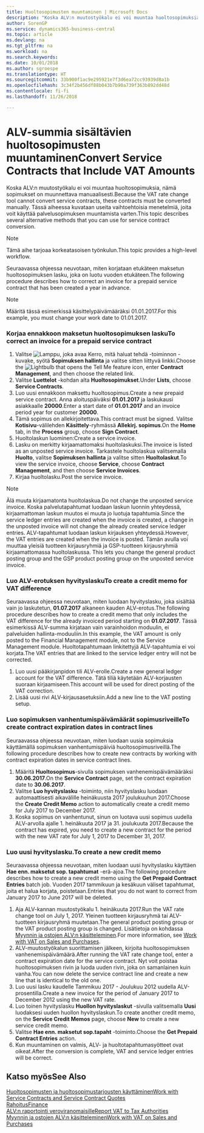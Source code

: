 ```yaml
---
title: Huoltosopimusten muuntaminen | Microsoft Docs
description: "Koska ALV:n muutostyökalu ei voi muuntaa huoltosopimuksia, nämä sopimukset on muunnettava manuaalisesti. Tässä aiheessa kuvataan useita vaihtoehtoisia menetelmiä, joita voit käyttää palvelusopimuksen muuntamista varten."
author: SorenGP
ms.service: dynamics365-business-central
ms.topic: article
ms.devlang: na
ms.tgt_pltfrm: na
ms.workload: na
ms.search.keywords: 
ms.date: 10/01/2018
ms.author: sgroespe
ms.translationtype: HT
ms.sourcegitcommit: 33b900f1ac9e295921e7f3d6ea72cc93939d8a1b
ms.openlocfilehash: 3c34f2b456df88b043b7b90a739f363b892dd48d
ms.contentlocale: fi-fi
ms.lasthandoff: 11/26/2018

---
```

# <a name="convert-service-contracts-that-include-vat-amounts"></a><span data-ttu-id="eb363-104">ALV-summia sisältävien huoltosopimusten muuntaminen</span><span class="sxs-lookup"><span data-stu-id="eb363-104">Convert Service Contracts that Include VAT Amounts</span></span>
<span data-ttu-id="eb363-105">Koska ALV:n muutostyökalu ei voi muuntaa huoltosopimuksia, nämä sopimukset on muunnettava manuaalisesti.</span><span class="sxs-lookup"><span data-stu-id="eb363-105">Because the VAT rate change tool cannot convert service contracts, these contracts must be converted manually.</span></span> <span data-ttu-id="eb363-106">Tässä aiheessa kuvataan useita vaihtoehtoisia menetelmiä, joita voit käyttää palvelusopimuksen muuntamista varten.</span><span class="sxs-lookup"><span data-stu-id="eb363-106">This topic describes several alternative methods that you can use for service contract conversion.</span></span>  

> [!NOTE]  
>  <span data-ttu-id="eb363-107">Tämä aihe tarjoaa korkeatasoisen työnkulun.</span><span class="sxs-lookup"><span data-stu-id="eb363-107">This topic provides a high-level workflow.</span></span>  

 <span data-ttu-id="eb363-108">Seuraavassa ohjeessa neuvotaan, miten korjataan etukäteen maksetun huoltosopimuksen lasku, joka on luotu vuoden etukäteen.</span><span class="sxs-lookup"><span data-stu-id="eb363-108">The following procedure describes how to correct an invoice for a prepaid service contract that has been created a year in advance.</span></span>  

> [!NOTE]  
>  <span data-ttu-id="eb363-109">Määritä tässä esimerkissä käsittelypäivämääräksi 01.01.2017.</span><span class="sxs-lookup"><span data-stu-id="eb363-109">For this example, you must change your work date to 01.01.2017.</span></span>  

### <a name="to-correct-an-invoice-for-a-prepaid-service-contract"></a><span data-ttu-id="eb363-110">Korjaa ennakkoon maksetun huoltosopimuksen lasku</span><span class="sxs-lookup"><span data-stu-id="eb363-110">To correct an invoice for a prepaid service contract</span></span>  
1. <span data-ttu-id="eb363-111">Valitse ![Lamppu, joka avaa Kerro, mitä haluat tehdä -toiminnon](media/ui-search/search_small.png "Kerro, mitä haluat tehdä") -kuvake, syötä **Sopimuksen hallinta** ja valitse sitten liittyvä linkki.</span><span class="sxs-lookup"><span data-stu-id="eb363-111">Choose the ![Lightbulb that opens the Tell Me feature](media/ui-search/search_small.png "Tell me what you want to do") icon, enter **Contract Management**, and then choose the related link.</span></span>  
2. <span data-ttu-id="eb363-112">Valitse **Luettelot** -kohdan alta **Huoltosopimukset**.</span><span class="sxs-lookup"><span data-stu-id="eb363-112">Under **Lists**, choose **Service Contracts**.</span></span>  
3. <span data-ttu-id="eb363-113">Luo uusi ennakkoon maksettu huoltosopimus.</span><span class="sxs-lookup"><span data-stu-id="eb363-113">Create a new prepaid service contract.</span></span> <span data-ttu-id="eb363-114">Anna aloituspäiväksi **01.01.2017** ja laskukausi asiakkaalle **20000**.</span><span class="sxs-lookup"><span data-stu-id="eb363-114">Enter a start date of **01.01.2017** and an invoice period year for customer **20000**.</span></span>  
4. <span data-ttu-id="eb363-115">Tämä sopimus on allekirjoitettava.</span><span class="sxs-lookup"><span data-stu-id="eb363-115">This contract must be signed.</span></span> <span data-ttu-id="eb363-116">Valitse **Kotisivu**-välilehden **Käsittely**-ryhmässä **Allekirj. sopimus**.</span><span class="sxs-lookup"><span data-stu-id="eb363-116">On the **Home** tab, in the **Process** group, choose **Sign Contract**.</span></span>  
5. <span data-ttu-id="eb363-117">Huoltolaskun luominen:</span><span class="sxs-lookup"><span data-stu-id="eb363-117">Create a service invoice.</span></span>
6. <span data-ttu-id="eb363-118">Lasku on merkitty kirjaamattomaksi huoltolaskuksi.</span><span class="sxs-lookup"><span data-stu-id="eb363-118">The invoice is listed as an unposted service invoice.</span></span> <span data-ttu-id="eb363-119">Tarkastele huoltolaskua valitsemalla **Huolto**, valitse **Sopimuksen hallinta** ja valitse sitten **Huoltolaskut**.</span><span class="sxs-lookup"><span data-stu-id="eb363-119">To view the service invoice, choose **Service**, choose **Contract Management**, and then choose **Service Invoices**.</span></span>  
7. <span data-ttu-id="eb363-120">Kirjaa huoltolasku.</span><span class="sxs-lookup"><span data-stu-id="eb363-120">Post the service invoice.</span></span>  

> [!NOTE]  
>  <span data-ttu-id="eb363-121">Älä muuta kirjaamatonta huoltolaskua.</span><span class="sxs-lookup"><span data-stu-id="eb363-121">Do not change the unposted service invoice.</span></span> <span data-ttu-id="eb363-122">Koska palvelutapahtumat luodaan laskun luonnin yhteydessä, kirjaamattoman laskun muutos ei muuta jo luotuja tapahtumia.</span><span class="sxs-lookup"><span data-stu-id="eb363-122">Since the service ledger entries are created when the invoice is created, a change in the unposted invoice will not change the already created service ledger entries.</span></span> <span data-ttu-id="eb363-123">ALV-tapahtumat luodaan laskun kirjauksen yhteydessä.</span><span class="sxs-lookup"><span data-stu-id="eb363-123">However, the VAT entries are created when the invoice is posted.</span></span> <span data-ttu-id="eb363-124">Tämän avulla voi muuttaa yleisiä tuotteen kirjausryhmiä ja GSP-tuotteen kirjausryhmiä kirjaamattomassa huoltolaskussa. </span><span class="sxs-lookup"><span data-stu-id="eb363-124">This lets you change the general product posting group and the GSP product posting group on the unposted service invoice.</span></span>  

### <a name="to-create-a-credit-memo-for-vat-difference"></a><span data-ttu-id="eb363-125">Luo ALV-erotuksen hyvityslasku</span><span class="sxs-lookup"><span data-stu-id="eb363-125">To create a credit memo for VAT difference</span></span>  
<span data-ttu-id="eb363-126">Seuraavassa ohjeessa neuvotaan, miten luodaan hyvityslasku, joka sisältää vain jo laskutetun, **01.07.2017** alkaneen kauden ALV-erotus.</span><span class="sxs-lookup"><span data-stu-id="eb363-126">The following procedure describes how to create a credit memo that only includes the VAT difference for the already invoiced period starting on **01.07.2017**.</span></span> <span data-ttu-id="eb363-127">Tässä esimerkissä ALV-summa kirjataan vain varainhoidon moduulin, ei palveluiden hallinta-moduuliin.</span><span class="sxs-lookup"><span data-stu-id="eb363-127">In this example, the VAT amount is only posted to the Financial Management module, not to the Service Management module.</span></span> <span data-ttu-id="eb363-128">Huoltotapahtumaan linkitettyjä ALV-tapahtumia ei voi korjata.</span><span class="sxs-lookup"><span data-stu-id="eb363-128">The VAT entries that are linked to the service ledger entry will not be corrected.</span></span>  

1. <span data-ttu-id="eb363-129">Luo uusi pääkirjanpidon tili ALV-erolle.</span><span class="sxs-lookup"><span data-stu-id="eb363-129">Create a new general ledger account for the VAT difference.</span></span> <span data-ttu-id="eb363-130">Tätä tiliä käytetään ALV-korjausten suoraan kirjaamiseen.</span><span class="sxs-lookup"><span data-stu-id="eb363-130">This account will be used for direct posting of the VAT correction.</span></span>  
2. <span data-ttu-id="eb363-131">Lisää uusi rivi ALV-kirjausasetuksiin.</span><span class="sxs-lookup"><span data-stu-id="eb363-131">Add a new line to the VAT posting setup.</span></span>  

### <a name="to-create-contract-expiration-dates-in-contract-lines"></a><span data-ttu-id="eb363-132">Luo sopimuksen vanhentumispäivämäärät sopimusriveille</span><span class="sxs-lookup"><span data-stu-id="eb363-132">To create contract expiration dates in contract lines</span></span>  
<span data-ttu-id="eb363-133">Seuraavassa ohjeessa neuvotaan, miten luodaan uusia sopimuksia käyttämällä sopimuksen vanhentumispäiviä huoltosopimusriveillä.</span><span class="sxs-lookup"><span data-stu-id="eb363-133">The following procedure describes how to create new contracts by working with contract expiration dates in service contract lines.</span></span>  

1. <span data-ttu-id="eb363-134">Määritä **Huoltosopimus**-sivulla sopimuksen vanhenemispäivämääräksi **30.06.2017**.</span><span class="sxs-lookup"><span data-stu-id="eb363-134">On the **Service Contract** page, set the contract expiration date to **30.06.2017**.</span></span>  
2. <span data-ttu-id="eb363-135">Valitse **Luo hyvityslasku** -toiminto, niin hyvityslasku luodaan automaattisesti aikavälille heinäkuusta 2017 joulukuuhun 2017.</span><span class="sxs-lookup"><span data-stu-id="eb363-135">Choose the **Create Credit Memo** action to automatically create a credit memo for July 2017 to December 2017.</span></span>  
3. <span data-ttu-id="eb363-136">Koska sopimus on vanhentunut, sinun on luotava uusi sopimus uudella ALV-arvolla ajalle 1. heinäkuuta 2017 ja 31. joulukuuta 2017.</span><span class="sxs-lookup"><span data-stu-id="eb363-136">Because the contract has expired, you need to create a new contract for the period with the new VAT rate for July 1, 2017 to December 31, 2017.</span></span>  

### <a name="to-create-a-new-credit-memo"></a><span data-ttu-id="eb363-137">Luo uusi hyvityslasku.</span><span class="sxs-lookup"><span data-stu-id="eb363-137">To create a new credit memo</span></span>  
<span data-ttu-id="eb363-138">Seuraavassa ohjeessa neuvotaan, miten luodaan uusi hyvityslasku käyttäen **Hae enn. maksetut sop. tapahtumat** -erä-ajoa.</span><span class="sxs-lookup"><span data-stu-id="eb363-138">The following procedure describes how to create a new credit memo using the **Get Prepaid Contract Entries** batch job.</span></span> <span data-ttu-id="eb363-139">Vuoden 2017 tammikuun ja kesäkuun väliset tapahtumat, joita et halua korjata, poistetaan.</span><span class="sxs-lookup"><span data-stu-id="eb363-139">Entries that you do not want to correct from January 2017 to June 2017 will be deleted.</span></span>  

1. <span data-ttu-id="eb363-140">Aja ALV-kannan muutostyökalu 1. heinäkuuta 2017.</span><span class="sxs-lookup"><span data-stu-id="eb363-140">Run the VAT rate change tool on July 1, 2017.</span></span> <span data-ttu-id="eb363-141">Yleinen tuotteen kirjausryhmä tai ALV-tuotteen kirjausryhmä muutetaan.</span><span class="sxs-lookup"><span data-stu-id="eb363-141">The general product posting group or the VAT product posting group is changed.</span></span> <span data-ttu-id="eb363-142">Lisätietoja on kohdassa [Myynnin ja ostojen ALV:n käsitteleminen](finance-work-with-vat.md).</span><span class="sxs-lookup"><span data-stu-id="eb363-142">For more information, see [Work with VAT on Sales and Purchases](finance-work-with-vat.md).</span></span>  
2. <span data-ttu-id="eb363-143">ALV-muutostyökalun suorittamisen jälkeen, kirjoita huoltosopimuksen vanhenemispäivämäärä.</span><span class="sxs-lookup"><span data-stu-id="eb363-143">After running the VAT rate change tool, enter a contract expiration date for the service contract.</span></span> <span data-ttu-id="eb363-144">Nyt voit poistaa huoltosopimuksen rivin ja luoda uuden rivin, joka on samanlainen kuin vanha.</span><span class="sxs-lookup"><span data-stu-id="eb363-144">You can now delete the service contract line and create a new line that is identical to the old one.</span></span>  
3. <span data-ttu-id="eb363-145">Luo uusi lasku kaudelle Tammikuu 2017 - Joulukuu 2012 uudella ALV-prosentilla.</span><span class="sxs-lookup"><span data-stu-id="eb363-145">Create a new invoice for the period of January 2017 to December 2012 using the new VAT rate.</span></span>  
4. <span data-ttu-id="eb363-146">Luo toinen hyvityslasku **Huollon hyvityslaskut** -sivulla valitsemalla **Uusi** luodaksesi uuden huollon hyvityslaskun.</span><span class="sxs-lookup"><span data-stu-id="eb363-146">To create another credit memo, on the **Service Credit Memos** page, choose **New** to create a new service credit memo.</span></span>  
5. <span data-ttu-id="eb363-147">Valitse **Hae enn. maksetut sop.tapaht** -toiminto.</span><span class="sxs-lookup"><span data-stu-id="eb363-147">Choose the **Get Prepaid Contract Entries** action.</span></span>  
6. <span data-ttu-id="eb363-148">Kun muuntaminen on valmis, ALV- ja huoltotapahtumasyötteet ovat oikeat.</span><span class="sxs-lookup"><span data-stu-id="eb363-148">After the conversion is complete, VAT and service ledger entries will be correct.</span></span>  

## <a name="see-also"></a><span data-ttu-id="eb363-149">Katso myös</span><span class="sxs-lookup"><span data-stu-id="eb363-149">See Also</span></span>  
[<span data-ttu-id="eb363-150">Huoltosopimusten ja huoltosopimustarjousten käyttäminen</span><span class="sxs-lookup"><span data-stu-id="eb363-150">Work with Service Contracts and Service Contract Quotes</span></span>](service-how-to-create-service-contracts-and-service-contract-quotes.md)  
[<span data-ttu-id="eb363-151">Rahoitus</span><span class="sxs-lookup"><span data-stu-id="eb363-151">Finance</span></span>](finance.md)  
[<span data-ttu-id="eb363-152">ALV:n raportointi veroviranomaisille</span><span class="sxs-lookup"><span data-stu-id="eb363-152">Report VAT to Tax Authorities</span></span>](finance-how-report-vat.md)  
[<span data-ttu-id="eb363-153">Myynnin ja ostojen ALV:n käsitteleminen</span><span class="sxs-lookup"><span data-stu-id="eb363-153">Work with VAT on Sales and Purchases</span></span>](finance-work-with-vat.md)  

